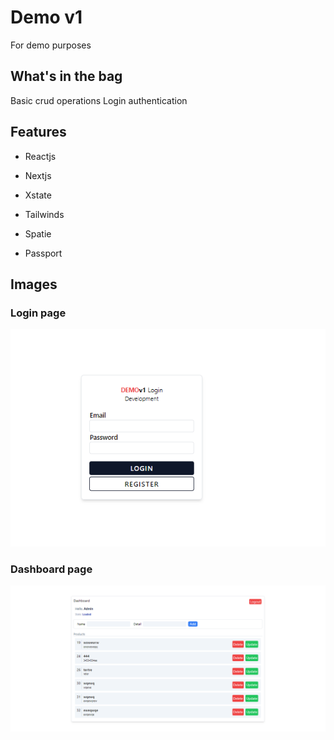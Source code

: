 # Demo v1
 
  For demo purposes

## What's in the bag

Basic crud operations
Login authentication

## Features

- Reactjs
- Nextjs
- Xstate
- Tailwinds

- Spatie
- Passport

## Images

  ### Login page
  ![Login](https://github.com/crimsone/Demov1/blob/main/web-demo/public/login_page.png?raw=true)

  ### Dashboard page
  ![Dashboard](https://github.com/crimsone/Demov1/blob/main/web-demo/public/dashboard_page.png?raw=true)